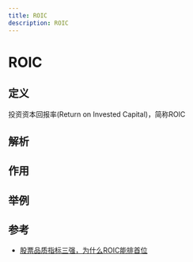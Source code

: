 ```yaml
---
title: ROIC
description: ROIC
---
```


# ROIC

## 定义

投资资本回报率(Return on Invested Capital)，简称ROIC


## 解析



## 作用


## 举例



## 参考

* [股票品质指标三强，为什么ROIC能排首位](http://www.360doc.com/content/19/0804/23/5286040_853015724.shtml)